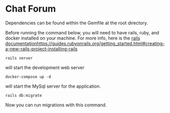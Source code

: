 # Chat Forum

Dependencies can be found within the Gemfile at the root directory.

Before running the command below, you will need to have rails, ruby, and docker installed on your machine. For more info, here is the [rails documentation](https://guides.rubyonrails.org/getting_started.html#creating-a-new-rails-project-installing-rails)https://guides.rubyonrails.org/getting_started.html#creating-a-new-rails-project-installing-rails

```
rails server
```

will start the development web server

```
docker-compose up -d
```
will start the MySql server for the application.

```
rails db:migrate
```

Now you can run migrations with this command.
